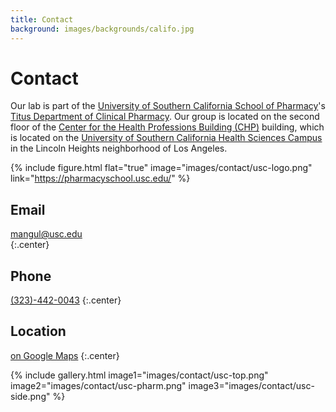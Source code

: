 ```yaml
---
title: Contact
background: images/backgrounds/califo.jpg
---
```


# <i class="fas fa-envelope"></i>Contact

Our lab is part of the [University of Southern California School of Pharmacy](https://pharmacyschool.usc.edu/)'s [Titus Department of Clinical Pharmacy](https://pharmacyschool.usc.edu/about/facts/departments/).
Our group is located on the second floor of the [Center for the Health Professions Building (CHP)](https://calendar.usc.edu/center_for_the_health_professions_building_chp#.X9EwxmQzaTd) building, which is located on the [University of Southern California Health Sciences Campus](https://visit.usc.edu/maps-directions/health-sciences-campus/) in the Lincoln Heights neighborhood of Los Angeles.

{%
  include figure.html
  flat="true"
  image="images/contact/usc-logo.png"
  link="https://pharmacyschool.usc.edu/"
%}

## <i class="fas fa-envelope fa-sm"></i>Email

[mangul@usc.edu](mailto:mangul@usc.edu)  
{:.center}

## <i class="fas fa-phone fa-sm"></i>Phone

[(323)-442-0043](tel:+1-323-442-0043)
{:.center}

## <i class="fas fa-map-marked fa-sm"></i>Location

[<i class="fas fa-external-link-alt"></i> on Google Maps](https://www.google.com/maps/search/CHP+236-D+1450+Alcazar+Street+Los+Angeles,+CA+90089/@34.0636529,-118.2075676,677m/data=!3m2!1e3!4b1)
{:.center}

{%
  include gallery.html
  image1="images/contact/usc-top.png"
  image2="images/contact/usc-pharm.png"
  image3="images/contact/usc-side.png"
%}
